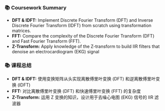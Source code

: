### 📚 **Coursework Summary**

- **DFT & IDFT:** Implement Discrete Fourier Transform (DFT) and Inverse Discrete Fourier Transform (IDFT) from scratch using transformation matrices.
- **FFT:** Compare the complexity of the Discrete Fourier Transform (DFT) and Fast Fourier Transform (FFT).
- **Z-Transform:** Apply knowledge of the Z-transform to build IIR filters that denoise an electrocardiogram (EKG) signal


### 📚 **课程总结**
- **DFT & IDFT:** 使用变换矩阵从头实现离散傅里叶变换 (DFT) 和逆离散傅里叶变换 (IDFT)
- **FFT:** 对比离散傅里叶变换 (DFT) 和快速傅里叶变换 (FFT) 的复杂度
- **Z-Transform:** 运用 Z 变换的知识，设计用于去噪心电图 (EKG) 信号的 IIR 滤波器
